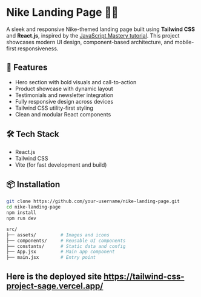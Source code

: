 # Nike Landing Page 🏃‍♂️

A sleek and responsive Nike-themed landing page built using **Tailwind CSS** and **React.js**, inspired by the [JavaScript Mastery tutorial](https://github.com/adrianhajdin/nike_landing_page). This project showcases modern UI design, component-based architecture, and mobile-first responsiveness.

## 🚀 Features

- Hero section with bold visuals and call-to-action
- Product showcase with dynamic layout
- Testimonials and newsletter integration
- Fully responsive design across devices
- Tailwind CSS utility-first styling
- Clean and modular React components

## 🛠️ Tech Stack

- React.js
- Tailwind CSS
- Vite (for fast development and build)

## 📦 Installation

```bash
git clone https://github.com/your-username/nike-landing-page.git
cd nike-landing-page
npm install
npm run dev

src/
├── assets/         # Images and icons
├── components/     # Reusable UI components
├── constants/      # Static data and config
├── App.jsx         # Main app component
├── main.jsx        # Entry point

```
## Here is the deployed site https://tailwind-css-project-sage.vercel.app/
